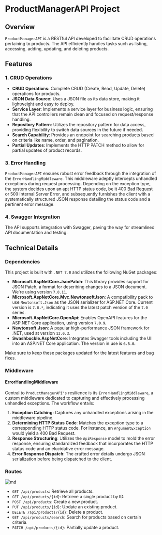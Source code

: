 # ProductManagerAPI Project

## Overview
`ProductManagerAPI` is a RESTful API developed to facilitate CRUD operations pertaining to products. The API efficiently handles tasks such as listing, accessing, adding, updating, and deleting products.

## Features
### 1. CRUD Operations
- **CRUD Operations**: Complete CRUD (Create, Read, Update, Delete) operations for products.
- **JSON Data Source**: Uses a JSON file as its data store, making it lightweight and easy to deploy.
- **Service Layer**: Implements a service layer for business logic, ensuring that the API controllers remain clean and focused on request/response handling.
- **Repository Pattern**: Utilizes the repository pattern for data access, providing flexibility to switch data sources in the future if needed.
- **Search Capability**: Provides an endpoint for searching products based on criteria like name, order, and pagination.
- **Partial Updates**: Implements the HTTP PATCH method to allow for partial updates of product records.

### 3. Error Handling
`ProductManagerAPI` ensures robust error feedback through the integration of the `ErrorHandlingMiddleware`. This middleware adeptly intercepts unhandled exceptions during request processing. Depending on the exception type, the system decides upon an apt HTTP status code, be it 400 Bad Request or 500 Internal Server Error, and subsequently furnishes the client with a systematically structured JSON response detailing the status code and a pertinent error message.

### 4. Swagger Integration
The API supports integration with Swagger, paving the way for streamlined API documentation and testing.

## Technical Details

### Dependencies

This project is built with `.NET 7.0` and utilizes the following NuGet packages:

- **Microsoft.AspNetCore.JsonPatch**: This library provides support for JSON Patch, a format for describing changes to a JSON document. We're using version `7.0.11`.
- **Microsoft.AspNetCore.Mvc.NewtonsoftJson**: A compatibility pack to use `Newtonsoft.Json` as the JSON serializer for ASP.NET Core. Current version is `7.0.*`, indicating it uses the latest patch version of the `7.0` series.
- **Microsoft.AspNetCore.OpenApi**: Enables OpenAPI features for the ASP.NET Core application, using version `7.0.9`.
- **Newtonsoft.Json**: A popular high-performance JSON framework for .NET, used at version `13.0.3`.
- **Swashbuckle.AspNetCore**: Integrates Swagger tools including the UI into an ASP.NET Core application. The version in use is `6.5.0`.

Make sure to keep these packages updated for the latest features and bug fixes.


### Middleware

#### ErrorHandlingMiddleware
Central to `ProductManagerAPI's` resilience is its `ErrorHandlingMiddleware`, a custom middleware dedicated to capturing and effectively processing unhandled exceptions. The workflow entails:
1. **Exception Catching**: Captures any unhandled exceptions arising in the middleware pipeline.
2. **Determining HTTP Status Code**: Matches the exception type to a corresponding HTTP status code. For instance, an `ArgumentException` would yield a 400 Bad Request.
3. **Response Structuring**: Utilizes the `ApiResponse` model to mold the error response, ensuring standardized feedback that incorporates the HTTP status code and an elucidative error message.
4. **Error Response Dispatch**: The crafted error details undergo JSON serialization before being dispatched to the client.

### Routes
![md](https://github.com/CambelFatih/patikarestful/assets/79880394/84a337f1-ee5f-401c-a8c4-10a39b724adb)
- `GET /api/products`: Retrieve all products.
- `GET /api/products/{id}`: Retrieve a single product by ID.
- `POST /api/products`: Create a new product.
- `PUT /api/products/{id}`: Update an existing product.
- `DELETE /api/products/{id}`: Delete a product.
- `GET /api/products/search`: Search for products based on certain criteria.
- `PATCH /api/products/{id}`: Partially update a product.

